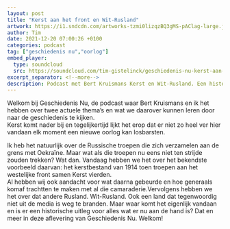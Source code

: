 ```yaml
---
layout: post
title: "Kerst aan het front en Wit-Rusland"
artwork: https://i1.sndcdn.com/artworks-tzmi0lizqzBQ3gMS-pAClag-large.jpg
author: Tim
date: 2021-12-20 07:00:26 +0100
categories: podcast
tag: ["geschiedenis nu","oorlog"]
embed_player:
  type: soundcloud
  src: https://soundcloud.com/tim-gistelinck/geschiedenis-nu-kerst-aan-het-front-en-wit-rusland
excerpt_separator: <!--more-->
description: Podcast met Bert Kruismans Kerst en Wit-Rusland. Een historisch kader bij recente gebeurtenissen.
---
```

Welkom bij Geschiedenis Nu, de podcast waar Bert Kruismans en ik het hebben over twee actuele thema’s en wat we daarover kunnen leren door naar de geschiedenis te kijken.\
Kerst komt nader bij en tegelijkertijd lijkt het erop dat er niet zo heel ver hier vandaan elk moment een nieuwe oorlog kan losbarsten.<!--more-->

Ik heb het natuurlijk over de Russische troepen die zich verzamelen aan de grens met Oekraïne. Maar wat als die troepen nu eens niet ten strijde zouden trekken? Wat dan. Vandaag hebben we het over het bekendste voorbeeld daarvan: het kerstbestand van 1914 toen troepen aan het westelijke front samen Kerst vierden.\
Al hebben wij ook aandacht voor wat daarna gebeurde en hoe generaals komaf trachtten te maken met al die camaraderie.Vervolgens hebben we het over dat andere Rusland. Wit-Rusland. Ook een land dat tegenwoordig niet uit de media is weg te branden. Maar waar komt het eigenlijk vandaan en is er een historische uitleg voor alles wat er nu aan de hand is? Dat en meer in deze aflevering van Geschiedenis Nu. Welkom!